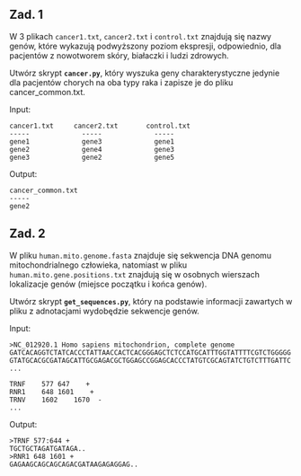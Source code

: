 ## Zad. 1
W 3 plikach `cancer1.txt`, `cancer2.txt` i `control.txt` znajdują się nazwy genów, które wykazują podwyższony poziom ekspresji, odpowiednio, dla pacjentów z nowotworem skóry, białaczki i ludzi zdrowych.

Utwórz skrypt **`cancer.py`**, który wyszuka geny charakterystyczne jedynie dla pacjentów chorych na oba typy raka i zapisze je do pliku cancer_common.txt.

Input:

```
cancer1.txt     cancer2.txt       control.txt
-----             -----             -----
gene1             gene3             gene1
gene2             gene4             gene3
gene3             gene2             gene5
```

Output:
```
cancer_common.txt
-----
gene2
```

## Zad. 2
W pliku `human.mito.genome.fasta` znajduje się sekwencja DNA genomu mitochondrialnego człowieka, natomiast w pliku `human.mito.gene.positions.txt` znajdują się w osobnych wierszach lokalizacje genów (miejsce początku i końca genów).

Utwórz skrypt **`get_sequences.py`**, który na podstawie informacji zawartych w pliku z adnotacjami wydobędzie sekwencje genów.

Input:
```
>NC_012920.1 Homo sapiens mitochondrion, complete genome
GATCACAGGTCTATCACCCTATTAACCACTCACGGGAGCTCTCCATGCATTTGGTATTTTCGTCTGGGGG
GTATGCACGCGATAGCATTGCGAGACGCTGGAGCCGGAGCACCCTATGTCGCAGTATCTGTCTTTGATTC
...
```

```
TRNF    577 647    +
RNR1    648 1601    +
TRNV    1602    1670  -
...
```

Output:

```
>TRNF 577:644 +
TGCTGCTAGATGATAGA..
>RNR1 648 1601 +
GAGAAGCAGCAGCAGACGATAAGAGAGGAG..
```